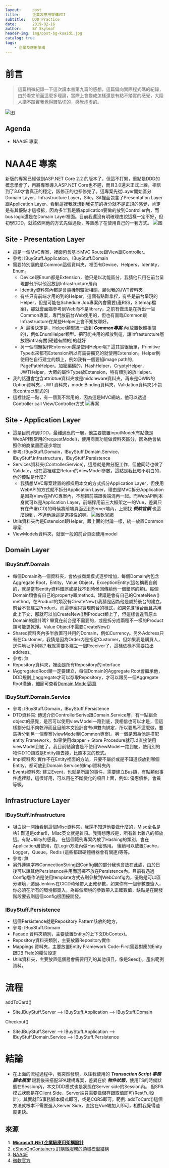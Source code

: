```yaml
---
layout:     post
title:      企業及應用架構VII
subtitle:   DDD Practice
date:       2019-02-16
author:     BY Skyleaf
header-img: img/post-bg-kuaidi.jpg
catalog: true
tags:
    - 企業及應用架構
---
```

# 前言

> 這篇稍微紀錄一下這次讀本書第九篇的感想，這篇偏向實際程式碼的紀錄，由於看完前面這麼多理論，實際上會變成怎樣還是有點不踏實的感覺，大陸人講不踏實我覺得鰻貼切的，感覺虛虛的。

![图](https://images.unsplash.com/photo-1542376855-bc7e1d174ee1?ixlib=rb-1.2.1&ixid=eyJhcHBfaWQiOjEyMDd9&auto=format&fit=crop&w=500&q=80)

## Agenda

- NAA4E 專案


# NAA4E 專案

新版的專案已經做到ASP.NET Core 2.2 的版本了，但這不打緊，重點是DDD的概念學會了，再將專案導入ASP.NET Core也不遲，而且3.0還未正式上線，相信到了3.0才會真正的穩定，該修正的也都修完了。這專案先從Layer開始區分Domain Layer，Infrastructure Layer，Site。Sit裡面包含了Presentation Layer跟Application Layer。看到這裡我就想到我先前的拆分就不是正規的感覺，肯定是有其優點才這樣拆，因為多半我是將application要做的放到Controller內，而bus logic還是在Domain Layer裡面。目前我還沒有明確理由說這樣一定不好，但初學DDD，就該依照他的方式先做過後，等熟悉了在使用自己的一套方式。
![图](https://i.imgur.com/IieZmTF.png)

## Site - Presentation Layer
 
- 這是一個MVC專案，裡面包含基本MVC Route跟View跟Controller。
- 參考: IBuyStuff.Application，IBuyStuff.Domain
- 需要特別講的是Common這個資料夾，裡面有Device，Helpers，Identity，Enum。
  - Device跟Enum都是Extension，他只是以功能區分，我猜他只用在前台呈現部分所以他沒放到Infrastructure層內
  - Identity資料夾內都是會員機制驗證相關，類似我的JWT資料夾
  - 有些只有前端才用的到的Helper，這個有點難拿捏，有些是前台呈現的Helper，但是可能在Schedule Job專案內會需要(產RSS，Sitemap檔案)，那就會面臨參考到Web而不是library，之前有做法是在拆出一個Common專案，專門放前台Web使用的，但也有面臨Common跟Infrastructure在某些Helper上會不知放哪好。
  - A: 最後決定是，Helper類型統一放到 ***Common專案*** 內(放置軟體相關的)，例如EnumHelper類型。把可能共用的都放到這，讓Infrasturcture層放跟infra有關(硬體有關的)的就好
  - 另一個問題製作Extension還是使用Helper呢? 這其實很簡單，Primitive Type本來都有Extension所以有需要擴充的就使用Extension。Helper則使用在自行建立的類上，例如我有一個要組image path的，PagePathHelper。加密編碼的，HashHelper，CryptyHelper，JWTHelper。大眾的屬性Type放Extension，特有類別的放Helper。
- 我的話還會包含attribtue資料夾或是middleware資料夾，再來是OWIN的Option資料夾，JWT資料夾，modelBinding資料夾，Validation資料夾(不包含contract型式的)
- 這裡註記一點，有一個我不常用的，因為這是MVC網站，他可以透過Controller call View/Controller方式
![專案](https://i.imgur.com/s7Neqld.png)


## Site - Application Layer

- 這是目前跨到DDD，最難適應的一層，他主要放置inputModel(有點像是WebAPI我常用的requestModel)，使用商業功能做資料夾區分，因為他會依照你的商業畫面逐步增加
- 參考: IBuyStuff.Domain，IBuyStuff.Domain.Service，IBuyStuff.Infrastructure，IBuyStuff.Persistence
- Services資料夾(ControllerService)，這層就是做分配工作，但他同時也做了Validate，也在這裡建立Return的ViewModel參數，這點是我比較不明白的，他的優點是什麼? 
  - 我猜想MVC專案建置的都採用本文的方式拆分Application Layer，但使用WebAPI的方式就不拆分Application Layer，理由是MVC拆分Application是因為View在MVC專案內，不想把前端跟後端混再一起。而WebAPI則本身就可以是Application Layer，前端採用前三大框架之一的Vue，差異只有在佈署(CD)的時候將前端頁面丟到Server端內，上網找 ***微軟官網*** 也這麼說到，不過他說這是選擇性的喔。![微軟官網](https://i.imgur.com/AK7DOx5.png)
- Utils資料夾內是Extension跟Helper，跟上面的討論一樣，統一放置Common專案
- ViewModels資料夾，就很一般的前台頁面使用model

## Domain Layer

### IBuyStuff.Domain

- 每個Domain為一個資料夾，會依據商業模式逐步增加，每個Domain內包含Aggregate Root，Entity，Value Object，ExceptionEntity(這名稱我自創的，就是當有entity資料錯誤或是找不到時候回傳給他一個錯誤的類)。每個Domain類會有自己的property跟method。建議是會有自己的CreateNew() method，在Product的類沒有CreateNew()我猜是因為他是屬於後台的建立，前台不會建立Product。而這專案只實現前台的樣式，如果包含後台而且共用此上下文，那就可以加CreateNew()到Product類上了，但這樣會違背原本Domain的設計嗎? 畢竟在前台是不需要的，或是拆分成兩種不一樣的Product類可能更乾淨。Value Object不需要CreateNew()
- Shared資料夾內多半放置可共用的Domain，例如Currency。另外Address只有在Customer，我猜是因為Order內是指定Customer，但如果我是購買人，送件地址不同呢? 我就需要多建立一個Receiver了，這樣依樣不需要拉出address。
- 參考: 無
- Repository資料夾，裡面是所有Repository的interface
- IAggregatedRoot類一定要建立，每個Domain的Aggregate Root會繼承他，DDD規則上aggregate才可以存取Repository，才可以跟另一個Aggregate Root溝通，細節可查看[Domain Model這篇](/2019/02/16/DomainModel/)


### IBuyStuff.Domain.Service

- 參考: IBuyStuff.Domain，IBuyStuff.Persistence
- DTO資料夾: 傳送介於ControllerSerive跟Domain.Service層，有一點組合object的感覺，是否可以使用viewModel一路到底，我相信也可以才是，但這樣劃分就不夠乾淨而且目前本文設計會有dll雙向綁定，所以要馬不這麼做，要馬拆分到另一個專案(viewModel到Common專案)。另一個是因為他是搭配entity Framework，如果使用dapper + Store Procedure就可以直接使用viewModel到底了。我目前結論會是不使用ViewModel一路到底，使用別的物件DTO類或是Entity類去接，比照本文的模式。
- Impl資料夾: 實作不在Entity裡面的方法，只要不屬於或是不知道該放到哪個Entity，都可放到Domain Service的Impl資料夾內
- Events資料夾: 建立Event，也就是所謂的事件，需要建立Bus類，有點類似事件處裡器，這很好用，可以用在不斷變化的項目上面，例如: 優惠價格，會員等級。

## Infrastructure Layer

### IBuyStuff.Infrastructure

- 坦白說一開始看到這個Misc資料夾，我還不知道他要做什麼的，Misc全名是啥? 難道是other!!，Misc英文就是雜項。我猜想應該是，所有雜七雜八的都放這。有點Utility的感覺。
在這個範例專案內放了Hashing的類別，會在Application層使用，在Login方法內做Hash密碼用。 後續可以放置Cache，Logger，Queue，Redis (這些都跟硬體機器會有關連)等等。
- 參考: 無
- 另外連線字串ConnectionString跟Config層的部分我也會放在此處，由於日後可以讓其他Persistence共用而選擇不放在Persistence內。目前有遇過Config層作法是使用template方式去刷參數到WebConfig內，優點是可以區分環境，透過Jenkins在CICD時候帶入正確參數，如果你有一個參數要簽入，你必須在所有的環境都簽入，為每個環境的參數帶入正確數值，缺點是在開發階段要去刷這個config很困擾開發。

### IBuyStuff.Persistence

- 這個Persistence就是Repository Pattern該放的地方，
- 參考: IBuyStuff.Domain
- Facade 資料夾類別，主要放置Entity的上下文DbContext。
- Repository資料夾類別，主要放置Repository實作
- Mappings 資料夾，主要放置Entity Framework Code-First需要對應的Enity跟DB Field的欄位設定
- Utils資料夾，主要放置這個層會需要用到的其他項目，像是Seed()，產出範例資料。


# 流程

addToCard()
  - Site.IBuyStuff.Server --> IBuyStuff.Application --> IBuyStuff.Domain

Checkout()
  - Site.IBuyStuff.Server --> IBuyStuff.Application --> IBuyStuff.Domain.Service --> IBuyStuff.Persistence

# 結論

- 在上面的流程過程中，我突然發現，以往我使用的 ***Transaction Script 事務腳本模型*** 跟我後來搭配SPA建構專案，差異在於 ***物件狀態***，使用TS的時候狀態在Session內，本文DDD模式也是狀態在Server side的Session內。 但SPA模式狀態是在Client Side，Server端只需要做儲存跟取值即可(RestFul設計)，其實就TS事務腳本模式即可，或是CQRS即可。範例: addToCard()這個方法就根本不需要進入Server Side，直接在Vue端加入即可，相對我覺得速度更快。



## 來源

1. [**Microsoft.NET企業級應用架構設計**](https://www.books.com.tw/products/CN11327631)
2. [eShopOnContainers 訂購微服務的領域模型結構](https://docs.microsoft.com/zh-tw/dotnet/standard/microservices-architecture/microservice-ddd-cqrs-patterns/net-core-microservice-domain-model)
3. [NAA4E](https://archive.codeplex.com/?p=naa4e)
4. [微軟官方](https://docs.microsoft.com/zh-tw/dotnet/standard/microservices-architecture/microservice-ddd-cqrs-patterns/microservice-application-layer-implementation-web-api)



